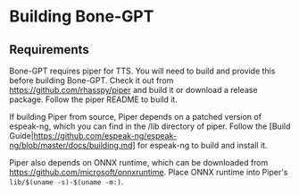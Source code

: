 # Building Bone-GPT

## Requirements

Bone-GPT requires piper for TTS.  You will need to build and provide this before building Bone-GPT.
Check it out from https://github.com/rhasspy/piper and build it or download a release package. Follow the piper README to build it.

If building Piper from source, Piper depends on a patched version of espeak-ng, which you can find in the /lib directory of piper. 
Follow the [Build Guide|https://github.com/espeak-ng/espeak-ng/blob/master/docs/building.md] for espeak-ng to build and install it.

Piper also depends on ONNX runtime, which can be downloaded from https://github.com/microsoft/onnxruntime.
Place ONNX runtime into Piper's `lib/$(uname -s)-$(uname -m:)`.